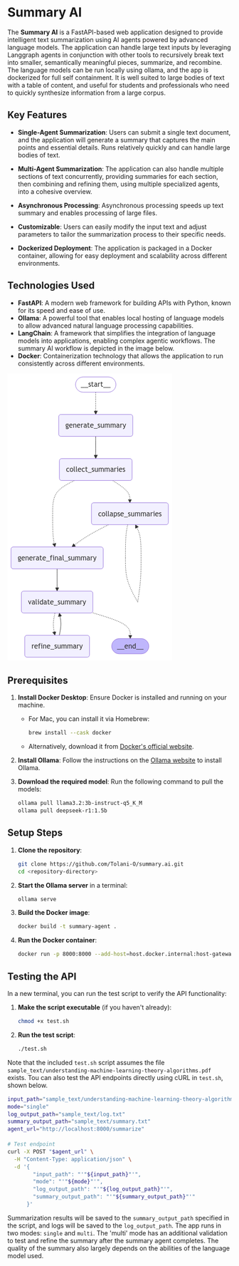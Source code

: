 # Summary AI 

The **Summary AI** is a FastAPI-based web application designed to provide intelligent text summarization using AI agents powered by advanced language models. The application can handle large text inputs by leveraging Langgraph agents in conjunction with other tools to recursively break text into smaller, semantically meaningful pieces, summarize, and recombine. The language models can be run locally using ollama, and the app is dockerized for full self containment. It is well suited to large bodies of text with a table of content, and useful for students and professionals who need to quickly synthesize information from a large corpus.

## Key Features

- **Single-Agent Summarization**: Users can submit a single text document, and the application will generate a summary that captures the main points and essential details. Runs relatively quickly and can handle large bodies of text.
  
- **Multi-Agent Summarization**: The application can also handle multiple sections of text concurrently, providing summaries for each section, then combining and refining them, using multiple specialized agents, into a cohesive overview.

- **Asynchronous Processing**: Asynchronous processing speeds up text summary and enables processing of large files.

- **Customizable**: Users can easily modify the input text and adjust parameters to tailor the summarization process to their specific needs.

- **Dockerized Deployment**: The application is packaged in a Docker container, allowing for easy deployment and scalability across different environments.

## Technologies Used

- **FastAPI**: A modern web framework for building APIs with Python, known for its speed and ease of use.
- **Ollama**: A powerful tool that enables local hosting of language models to allow advanced natural language processing capabilities.
- **LangChain**: A framework that simplifies the integration of language models into applications, enabling complex agentic workflows. The summary AI workflow is depicted in the image below.
- **Docker**: Containerization technology that allows the application to run consistently across different environments.

![Lang Graph](graph_image.png)

## Prerequisites

1. **Install Docker Desktop**: Ensure Docker is installed and running on your machine.
   - For Mac, you can install it via Homebrew:
     ```bash
     brew install --cask docker
     ```
   - Alternatively, download it from [Docker's official website](https://www.docker.com/products/docker-desktop).

2. **Install Ollama**: Follow the instructions on the [Ollama website](https://ollama.com/) to install Ollama.

3. **Download the required model**: Run the following command to pull the models:
   ```bash
   ollama pull llama3.2:3b-instruct-q5_K_M
   ollama pull deepseek-r1:1.5b
   ```

## Setup Steps

1. **Clone the repository**:
   ```bash
   git clone https://github.com/Tolani-O/summary.ai.git
   cd <repository-directory>
   ```

2. **Start the Ollama server** in a terminal:
   ```bash
   ollama serve
   ```

3. **Build the Docker image**:
   ```bash
   docker build -t summary-agent .
   ```

4. **Run the Docker container**:
   ```bash
   docker run -p 8000:8000 --add-host=host.docker.internal:host-gateway summary-agent
   ```

## Testing the API

In a new terminal, you can run the test script to verify the API functionality:

1. **Make the script executable** (if you haven't already):
   ```bash
   chmod +x test.sh
   ```

2. **Run the test script**:
   ```bash
   ./test.sh
   ```
   
Note that the included `test.sh` script assumes the file `sample_text/understanding-machine-learning-theory-algorithms.pdf` exists. Tou can also test the API endpoints directly using cURL in `test.sh`, shown below.

   ```bash
   input_path="sample_text/understanding-machine-learning-theory-algorithms.pdf"
   mode="single"
   log_output_path="sample_text/log.txt"
   summary_output_path="sample_text/summary.txt"
   agent_url="http://localhost:8000/summarize"
   
   # Test endpoint
   curl -X POST "$agent_url" \
     -H "Content-Type: application/json" \
     -d '{
           "input_path": "'"${input_path}"'",
           "mode": "'"${mode}"'",
           "log_output_path": "'"${log_output_path}"'",
           "summary_output_path": "'"${summary_output_path}"'"
         }'
   ```

Summarization results will be saved to the `summary_output_path` specified in the script, and logs will be saved to the `log_output_path`. The app runs in two modes: `single` and `multi`. The 'multi' mode has an additional validation to test and refine the summary after the summary agent completes. The quality of the summary also largely depends on the abilities of the language model used.